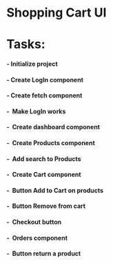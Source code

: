# Shopping Cart UI

# Tasks: 
  #### - Initialize project
  #### - Create LogIn component
  #### - Create fetch component
  #### - &nbsp;Make LogIn works
  #### - &nbsp;Create dashboard component
  #### - &nbsp;Create Products component
  #### - &nbsp;Add search to Products
  #### - &nbsp;Create Cart component
  #### - &nbsp;Button Add to Cart on products
  #### - &nbsp;Button Remove from cart
  #### - &nbsp;Checkout button
  #### - &nbsp;Orders component
  #### - &nbsp;Button return a product

